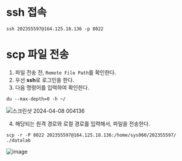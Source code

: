 # ssh 접속
```shell
ssh 202355597@164.125.18.136 -p 8022
```

# scp 파일 전송
1. 파일 전송 전, `Remote File Path`를 확인한다.
2. 우선 **ssh**로 로그인을 한다.
3. 다음 명령어를 입력하여 확인한다.
```shell
du --max-depth=0 -h ~/
```
![스크린샷 2024-04-08 004136](https://github.com/redzzzi/UnixSystem24Spring/assets/127263392/f57cc950-d36d-45bf-aa6e-411eec2c4dd7)


4. 해당되는 원격 경로와 로컬 경로를 입력해서, 파일을 전송한다.
```shell
scp -r -P 8022 202355597@164.125.18.136:/home/sys060/202355597/ ./datalab
```
![image](https://github.com/redzzzi/UnixSystem24Spring/assets/127263392/bb04aea5-2c0c-4caf-9117-b34521740203)
